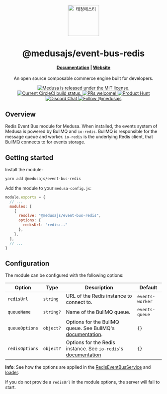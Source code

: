 <p align="center">
  <a href="https://www.medusajs.com">
    <img alt="태정에스티" src="https://user-images.githubusercontent.com/7554214/153162406-bf8fd16f-aa98-4604-b87b-e13ab4baf604.png" width="100" />
  </a>
</p>
<h1 align="center">
  @medusajs/event-bus-redis
</h1>

<h4 align="center">
  <a href="https://docs.medusajs.com">Documentation</a> |
  <a href="https://www.medusajs.com">Website</a>
</h4>

<p align="center">
An open source composable commerce engine built for developers.
</p>
<p align="center">
  <a href="https://github.com/medusajs/medusa/blob/master/LICENSE">
    <img src="https://img.shields.io/badge/license-MIT-blue.svg" alt="Medusa is released under the MIT license." />
  </a>
  <a href="https://circleci.com/gh/medusajs/medusa">
    <img src="https://circleci.com/gh/medusajs/medusa.svg?style=shield" alt="Current CircleCI build status." />
  </a>
  <a href="https://github.com/medusajs/medusa/blob/master/CONTRIBUTING.md">
    <img src="https://img.shields.io/badge/PRs-welcome-brightgreen.svg?style=flat" alt="PRs welcome!" />
  </a>
    <a href="https://www.producthunt.com/posts/medusa"><img src="https://img.shields.io/badge/Product%20Hunt-%231%20Product%20of%20the%20Day-%23DA552E" alt="Product Hunt"></a>
  <a href="https://discord.gg/xpCwq3Kfn8">
    <img src="https://img.shields.io/badge/chat-on%20discord-7289DA.svg" alt="Discord Chat" />
  </a>
  <a href="https://twitter.com/intent/follow?screen_name=medusajs">
    <img src="https://img.shields.io/twitter/follow/medusajs.svg?label=Follow%20@medusajs" alt="Follow @medusajs" />
  </a>
</p>

## Overview

Redis Event Bus module for Medusa. When installed, the events system of Medusa is powered by BullMQ and `io-redis`. BullMQ is responsible for the message queue and worker. `io-redis` is the underlying Redis client, that BullMQ connects to for events storage.

## Getting started

Install the module:

```bash
yarn add @medusajs/event-bus-redis
```

Add the module to your `medusa-config.js`:

```js
module.exports = {
  // ...
  modules: [
    {
      resolve: "@medusajs/event-bus-redis",
      options: {
        redisUrl: "redis:.."
      },
    },
  ],
  // ...
}
```

## Configuration

The module can be configured with the following options:

| Option    | Type       | Description                                                                                                                                             | Default     |
| --------- | ---------- | ------------------------------------------------------------------------------------------------------------------------------------------------------- | ----------- |
| `redisUrl`  | `string`  | URL of the Redis instance to connect to.                                                                                              | `events-worker` |
| `queueName`   | `string?` | Name of the BullMQ queue.                                                                                                            | `events-queue`      |
| `queueOptions`    | `object?`  | Options for the BullMQ queue. See BullMQ's [documentation](https://api.docs.bullmq.io/interfaces/QueueOptions.html). | `{}`     |
| `redisOptions` | `object?`  | Options for the Redis instance. See `io-redis`'s [documentation](https://luin.github.io/ioredis/index.html#RedisOptions)                                                | `{}` |

**Info**: See how the options are applied in the [RedisEventBusService](https://github.com/medusajs/medusa/blob/0c1d1d590463fa30b083c4312293348bdf6596be/packages/event-bus-redis/src/services/event-bus-redis.ts#L52) and [loader](https://github.com/medusajs/medusa/blob/0c1d1d590463fa30b083c4312293348bdf6596be/packages/event-bus-redis/src/loaders/index.ts).

If you do not provide a `redisUrl` in the module options, the server will fail to start. 
